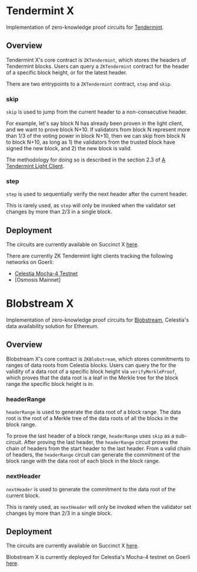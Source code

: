 # Tendermint X
Implementation of zero-knowledge proof circuits for [Tendermint](https://tendermint.com/).

## Overview
Tendermint X's core contract is `ZKTendermint`, which stores the headers of Tendermint blocks. Users can query a `ZKTendermint` contract for the header of a specific block height, or for the latest header.

There are two entrypoints to a `ZKTendermint` contract, `step` and `skip`.

### skip
`skip` is used to jump from the current header to a non-consecutive header. 

For example, let's say block N has already been proven in the light client, and we want to prove block N+10. If validators from block N represent more than 1/3 of the voting power in block N+10, then we can skip from block N to block N+10, as long as 1) the validators from the trusted block have signed the new block, and 2) the new block is valid.

The methodology for doing so is described in the section 2.3 of [A Tendermint Light Client](https://arxiv.org/pdf/2010.07031.pdf).

### step
`step` is used to sequentially verify the next header after the current header.

This is rarely used, as `step` will only be invoked when the validator set changes by more than 2/3 in a single block.

## Deployment
The circuits are currently available on Succinct X [here](https://alpha.succinct.xyz/succinctlabs/zkqgb/releases).

There are currently ZK Tendermint light clients tracking the following networks on Goerli:
- [Celestia Mocha-4 Testnet](https://goerli.etherscan.io/address/0x67ea962864cdad3f2202118dc6f65ff510f7bb4d)
- [Osmosis Mainnet]


# Blobstream X
Implementation of zero-knowledge proof circuits for [Blobstream](https://docs.celestia.org/nodes/blobstream-intro/), Celestia's data availability solution for Ethereum.

## Overview
Blobstream X's core contract is `ZKBlobstream`, which stores commitments to ranges of data roots from Celestia blocks. Users can query the for the validity of a data root of a specific block height via `verifyMerkleProof`, which proves that the data root is a leaf in the Merkle tree for the block range the specific block height is in.

### headerRange
`headerRange` is used to generate the data root of a block range. The data root is the root of a Merkle tree of the data roots of all the blocks in the block range. 

To prove the last header of a block range, `headerRange` uses `skip` as a sub-circuit. After proving the last header, the `headerRange` circuit proves the chain of headers from the start header to the last header. From a valid chain of headers, the `headerRange` circuit can generate the commitment of the block range with the data root of each block in the block range.

### nextHeader
`nextHeader` is used to generate the commitment to the data root of the current block.

This is rarely used, as `nextHeader` will only be invoked when the validator set changes by more than 2/3 in a single block.


## Deployment
The circuits are currently available on Succinct X [here](https://alpha.succinct.xyz/succinctlabs/zkqgb/releases).

Blobstream X is currently deployed for Celestia's Mocha-4 testnet on Goerli [here](https://goerli.etherscan.io/address/0x67ea962864cdad3f2202118dc6f65ff510f7bb4d).
